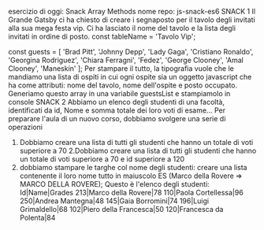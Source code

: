 esercizio di oggi: Snack Array Methods
nome repo: js-snack-es6
SNACK 1
Il Grande Gatsby ci ha chiesto di creare i segnaposto per il tavolo degli invitati alla sua mega festa vip.
Ci ha lasciato il nome del tavolo e la lista degli invitati in ordine di posto.
const tableName = 'Tavolo Vip';

const guests = [
'Brad Pitt',
'Johnny Depp',
'Lady Gaga',
'Cristiano Ronaldo',
'Georgina Rodriguez',
'Chiara Ferragni',
'Fedez',
'George Clooney',
'Amal Clooney',
'Maneskin'
];
Per stampare il tutto, la tipografia vuole che le mandiamo una lista di ospiti in cui ogni ospite sia un oggetto javascript che ha come attributi: nome del tavolo, nome dell'ospite e posto occupato.
Generiamo questo array in una variabile guestsList e stampiamolo in console
SNACK 2
Abbiamo un elenco degli studenti di una facoltà, identificati da id, Nome e somma totale dei loro voti di esame...
Per preparare l'aula di un nuovo corso, dobbiamo svolgere una serie di operazioni

1. Dobbiamo creare una lista di tutti gli studenti che hanno un totale di voti superiore a 70
   2.Dobbiamo creare una lista di tutti gli studenti che hanno un totale di voti superiore a 70 e id superiore a 120
2. dobbiamo stampare le targhe col nome degli studenti: creare una lista contenente il loro nome tutto in maiuscolo ES (Marco della Rovere => MARCO DELLA ROVERE);
   Questo è l'elenco degli studenti:
   Id|Name|Grades
   213|Marco della Rovere|78
   110|Paola Cortellessa|96
   250|Andrea Mantegna|48
   145|Gaia Borromini|74
   196|Luigi Grimaldello|68
   102|Piero della Francesca|50
   120|Francesca da Polenta|84
